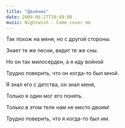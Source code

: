 ```yaml
---
title: "Двойник"
date: 2009-06-27T20:49:00
music: Nightwish - Come cover me
---
```


Так похож на меня, но с другой стороны.

Знает те же песни, видит те же сны.

Но он так милосерден, а я иду войной

Трудно поверить, что он когда-то был мной.



Я знал его с детства, он знал меня,

Только я один мог его понять.

Только в этом теле нам не место двоим!

Трудно поверить, что я когда-то был им.
